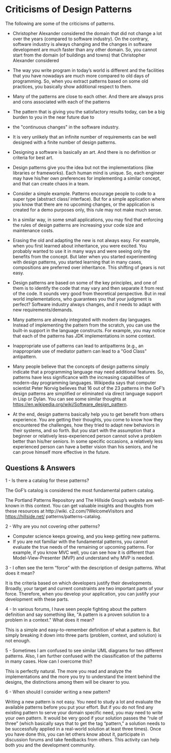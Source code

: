 # Criticisms of Design Patterns

The following are some of the criticisms of patterns.

- Christopher Alexander considered the domain that did not change a lot over the years (compared to software industry). 
On the contrary, software industry is always changing and the changes in software development are much faster 
than any other domain. So, you cannot start from the domain (of buildings and towns) that Christopher Alexander considered

- The way you write program in today’s world is different and the facilities that you have nowadays are much 
more compared to old days of programming. So, when you extract patterns based on some old practices, 
you basically show additional respect to them.

- Many of the patterns are close to each other. And there are always pros and cons associated with each of the patterns

- The pattern that is giving you the satisfactory results today, can be a big burden to you in the near future due to 
- the "continuous changes" in the software industry.

- It is very unlikely that an infinite number of requirements can be well designed with a finite number of design patterns.

- Designing a software is basically an art. And there is no definition or criteria for best art.

- Design patterns give you the idea but not the implementations (like libraries or frameworks). 
Each human mind is unique. So, each engineer may have his/her own preferences for implementing a similar concept, 
and that can create chaos in a team.

- Consider a simple example. Patterns encourage people to code to a super type (abstract class/ interface). 
But for a simple application where you know that there are no upcoming changes, or the application is created 
for a demo purposes only, this rule may not make much sense.

- In a similar way, in some small applications, you may find that enforcing the rules of design patterns are increasing 
your code size and maintenance costs.

- Erasing the old and adapting the new is not always easy. For example, when you first learned about inheritance, 
you were excited. You probably wanted to use it in many ways and were seeing only the benefits from the concept. 
But later when you started experimenting with design patterns, you started learning that in many cases, 
compositions are preferred over inheritance. This shifting of gears is not easy.

- Design patterns are based on some of the key principles, and one of them is to identify the code that may vary 
and then separate it from rest of the code. It sounds very good from theoretical perspective. 
But in real world implementations, who guarantees you that your judgment is perfect? 
Software industry always changes, and it needs to adapt with new requirements/demands.

- Many patterns are already integrated with modern day languages. 
Instead of implementing the pattern from the scratch, you can use the built-in support in the language constructs. 
For example, you may notice that each of the patterns has JDK implementations in some context.

- Inappropriate use of patterns can lead to antipatterns 
(e.g., an inappropriate use of mediator pattern can lead to a "God Class" antipattern.

- Many people believe that the concepts of design patterns simply indicate that a programming language may need additional features. 
So, patterns have less significance with the increasing capabilities of modern-day programming languages. 
Wikipedia says that computer scientist Peter Norvig believes that 16 out of the 23 patterns 
in the GoF’s design patterns are simplified or eliminated via direct language support in Lisp or Dylan. 
You can see some similar thoughts at https://en.wikipedia.org/wiki/Software_design_pattern.

- At the end, design patterns basically help you to get benefit from others experience.
You are getting their thoughts, you come to know how they encountered the challenges, 
how they tried to adapt new behaviors in their systems, and so forth. 
But you start with the assumption that a beginner or relatively less-experienced person cannot solve a problem better than 
his/her seniors. 
In some specific occasions, a relatively less experienced person can have a better vision than his seniors, 
and he can prove himself more effective in the future.


## Questions & Answers

1 - Is there a catalog for these patterns?

The GoF’s catalog is considered the most fundamental pattern catalog.

The Portland Patterns Repository and The Hillside Group’s website are well-known in this context. 
You can get valuable insights and thoughts from these resources at 
http://wiki. c2.com/?WelcomeVisitors and 
https://hillside.net/ patterns/patterns-catalog.

2 - Why are you not covering other patterns?

- Computer science keeps growing, and you keep getting new patterns.
- If you are not familiar with the fundamental patterns, you cannot evaluate the true needs of the remaining or upcoming patterns. 
For example, if you know MVC well, you can see how it is different than Model-View-Presenter (MVP) and understand why MVP is needed.

3 -  I often see the term “force” with the description of design patterns. What does it mean?

It is the criteria based on which developers justify their developments. 
Broadly, your target and current constraints are two important parts of your force. 
Therefore, when you develop your application, you can justify your development with these parts.

4 - In various forums, I have seen people fighting about the pattern definition and say something like, 
"A pattern is a proven solution to a problem in a context." What does it mean?

This is a simple and easy-to-remember definition of what a pattern is.
But simply breaking it down into three parts (problem, context, and solution) is not enough.

5 - Sometimes I am confused to see similar UML diagrams for two different patterns. 
Also, I am further confused with the classification of the patterns in many cases. How can I overcome this?

This is perfectly natural. The more you read and analyze the implementations and the more you try to understand 
the intent behind the designs, the distinctions among them will be clearer to you.

6 - When should I consider writing a new pattern?

Writing a new pattern is not easy. You need to study a lot and evaluate the available patterns before you put your effort. 
But if you do not find any existing pattern to serve your domain specific need, you may need to write your own pattern. 
It would be very good if your solution passes the “rule of three” (which basically says that to get the tag “pattern,” 
a solution needs to be successfully applied in a real-world solution at least three times). 
Once you have done this, you can let others know about it, participate in discussion forums and take feedbacks from others. 
This activity can help both you and the development community.
